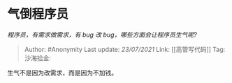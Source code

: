 # 气倒程序员
*程序员，有需求做需求，有 bug 改 bug，哪些方面会让程序员生气呢?*

> Author: #Anonymity
> Last update: *23/07/2021*
> Link: [[高管写代码]]
> Tag:
> 沙海拾金:

生气不是因为改需求，而是因为不加钱。
